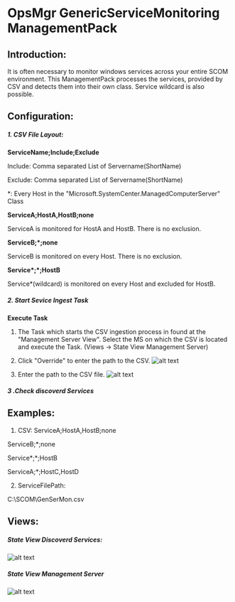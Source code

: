 # OpsMgr GenericServiceMonitoring ManagementPack

## Introduction:
It is often necessary to monitor windows services across your entire SCOM environment. This ManagementPack processes the services, provided by CSV and detects them into their own class. Service wildcard is also possible.

## Configuration:
##### 1. CSV File Layout:

__ServiceName;Include;Exclude__

Include: Comma separated List of Servername(ShortName)

Exclude: Comma separated List of Servername(ShortName)

*: Every Host in the "Microsoft.SystemCenter.ManagedComputerServer" Class

__ServiceA;HostA,HostB;none__

ServiceA is monitored for HostA and HostB. There is no exclusion.

__ServiceB;*;none__

ServiceB is monitored on every Host. There is no exclusion.

__Service*;*;HostB__

Service*(wildcard) is monitored on every Host and excluded for HostB.


##### 2. Start Sevice Ingest Task

__Execute Task__

  1. The Task which starts the CSV ingestion process in found at the "Management Server View". Select the MS on which the CSV is located      and execute the Task. (Views -> State View Management Server)
  2. Click "Override" to enter the path to the CSV.
  ![alt text](https://github.com/spa5603/OpsMgr.GenericServiceMonitoring/blob/master/Graphics/RunTask.jpg)
  
  3. Enter the path to the CSV file.
  ![alt text](https://github.com/spa5603/OpsMgr.GenericServiceMonitoring/blob/master/Graphics/OverrideParameter.jpg)


##### 3 .Check discoverd Services

## Examples:

  1. CSV:
  ServiceA;HostA,HostB;none

  ServiceB;*;none

  Service*;*;HostB

  ServiceA;*;HostC,HostD

  2. ServiceFilePath:

  C:\SCOM\GenSerMon.csv 


## Views:

##### State View Discoverd Services:
![alt text](https://github.com/spa5603/OpsMgr.GenericServiceMonitoring/blob/master/Graphics/StateView%20-%20Discovered%20Services.jpg)

##### State View Management Server
![alt text](https://github.com/spa5603/OpsMgr.GenericServiceMonitoring/blob/master/Graphics/StateView%20-%20Management%20Server.jpg)
